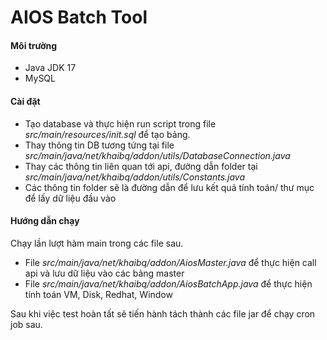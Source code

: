 # AIOS Batch Tool

#### Môi trường
- Java JDK 17
- MySQL

#### Cài đặt
- Tạo database và thực hiện run script trong file *src/main/resources/init.sql* để tạo bảng.
- Thay thông tin DB tương tứng tại file *src/main/java/net/khaibq/addon/utils/DatabaseConnection.java*
- Thay các thông tin liên quan tới api, đường dẫn folder tại *src/main/java/net/khaibq/addon/utils/Constants.java*
- Các thông tin folder sẽ là đường dẫn để lưu kết quả tính toán/ thư mục để lấy dữ liệu đầu vào

#### Hướng dẫn chạy
Chạy lần lượt hàm main trong các file sau.
- File *src/main/java/net/khaibq/addon/AiosMaster.java* để thực hiện call api và lưu dữ liệu vào các bảng master
- File *src/main/java/net/khaibq/addon/AiosBatchApp.java* để thực hiện tính toán VM, Disk, Redhat, Window

Sau khi việc test hoàn tất sẽ tiến hành tách thành các file jar để chạy cron job sau.
 
